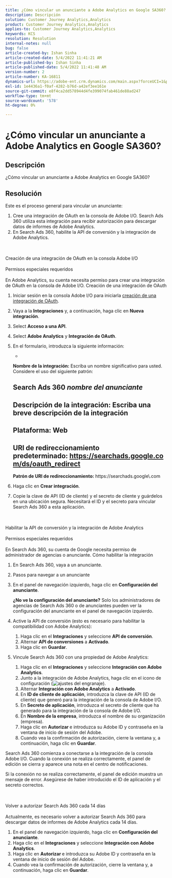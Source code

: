 ```yaml
---
title: ¿Cómo vincular un anunciante a Adobe Analytics en Google SA360?
description: Descripción
solution: Customer Journey Analytics,Analytics
product: Customer Journey Analytics,Analytics
applies-to: Customer Journey Analytics,Analytics
keywords: KCS
resolution: Resolution
internal-notes: null
bug: false
article-created-by: Ishan Sinha
article-created-date: 5/4/2022 11:41:21 AM
article-published-by: Ishan Sinha
article-published-date: 5/4/2022 11:41:48 AM
version-number: 2
article-number: KA-16811
dynamics-url: https://adobe-ent.crm.dynamics.com/main.aspx?forceUCI=1&pagetype=entityrecord&etn=knowledgearticle&id=2e22a71b-9fcb-ec11-a7b5-6045bd00db25
exl-id: 1e4436a1-f0af-4282-b76d-a42ef3ee161e
source-git-commit: e8f4ca2dd578944d4fe399074fab461de88ad247
workflow-type: tm+mt
source-wordcount: '578'
ht-degree: 0%

---
```


# ¿Cómo vincular un anunciante a Adobe Analytics en Google SA360?

## Descripción


¿Cómo vincular un anunciante a Adobe Analytics en Google SA360?


## Resolución


Este es el proceso general para vincular un anunciante:

1. Cree una integración de OAuth en la consola de Adobe I/O. Search Ads 360 utiliza esta integración para recibir autorización para descargar datos de informes de Adobe Analytics.
2. En Search Ads 360, habilite la API de conversión y la integración de Adobe Analytics.

<br><br>Creación de una integración de OAuth en la consola Adobe I/O<br><br>Permisos especiales requeridos<br><br>
En Adobe Analytics, su cuenta necesita permiso para crear una integración de OAuth en la consola de Adobe I/O.
Creación de una integración de OAuth
1. Iniciar sesión en la consola Adobe I/O para iniciarla [creación de una integración de OAuth](https://www.adobe.io/authentication/auth-methods.html#!AdobeDocs/adobeio-auth/master/AuthenticationOverview/OAuthIntegration.md).
2. Vaya a la <b>Integraciones</b> y, a continuación, haga clic en <b>Nueva integración</b>.
3. Select <b>Acceso a una API</b>.
4. Select <b>Adobe Analytics</b> y <b>Integración de OAuth</b>.
5. En el formulario, introduzca la siguiente información:

   - 





      <b>Nombre de la integración:</b> Escriba un nombre significativo para usted. Considere el uso del siguiente patrón:



      Search Ads 360 *nombre del anunciante*
   - 


      <b>Descripción de la integración:</b> Escriba una breve descripción de la integración
   - 


      <b>Plataforma:</b> Web
   - 


      <b>URI de redireccionamiento predeterminado:</b> https://searchads.google.com/ds/oauth_redirect
   - 


      <b>Patrón de URI de redireccionamiento:</b> https://searchads\.google\\.com
6. Haga clic en <b>Crear integración</b>.
7. Copie la clave de API (ID de cliente) y el secreto de cliente y guárdelos en una ubicación segura. Necesitará el ID y el secreto para vincular Search Ads 360 a esta aplicación.

<br><br>Habilitar la API de conversión y la integración de Adobe Analytics<br><br>Permisos especiales requeridos<br><br>
En Search Ads 360, su cuenta de Google necesita permiso de administrador de agencias o anunciante.
Cómo habilitar la integración
1. En Search Ads 360, vaya a un anunciante.
2. Pasos para navegar a un anunciante
3. En el panel de navegación izquierdo, haga clic en <b>Configuración del anunciante</b>.



   <b>¿No ve la configuración del anunciante?</b> Solo los administradores de agencias de Search Ads 360 o de anunciantes pueden ver la configuración del anunciante en el panel de navegación izquierdo.
4. Active la API de conversión (esto es necesario para habilitar la compatibilidad con Adobe Analytics):

   1. Haga clic en el <b>Integraciones</b> y seleccione <b>API de conversión</b>.
   2. Alternar <b>API de conversiones</b> a <b>Activado</b>.
   3. Haga clic en <b>Guardar</b>.
5. Vincule Search Ads 360 con una propiedad de Adobe Analytics:

   1. Haga clic en el <b>Integraciones</b> y seleccione <b>Integración con Adobe Analytics</b>.
   2. Junto a la integración de Adobe Analytics, haga clic en el icono de configuración (![ajustes del engranaje](https://lh3.googleusercontent.com/epGzW5mbor9RE_qz89J5G7pIHHCI0kfzQSMglH7hxWZlWkyoRtS1urgdIttMd71uOtk=w18 "ajustes del engranaje")).
   3. Alternar <b>Integración con Adobe Analytics</b> a <b>Activado</b>.
   4. En <b>ID de cliente de aplicación</b>, introduzca la clave de API (ID de cliente) que generó para la integración de la consola de Adobe I/O.
   5. En <b>Secreto de aplicación</b>, introduzca el secreto de cliente que ha generado para la integración de la consola de Adobe I/O.
   6. En <b>Nombre de la empresa</b>, introduzca el nombre de su organización (empresa).
   7. Haga clic en <b>Autorizar </b>e introduzca su Adobe ID y contraseña en la ventana de inicio de sesión del Adobe.
   8. Cuando vea la confirmación de autorización, cierre la ventana y, a continuación, haga clic en <b>Guardar</b>.


Search Ads 360 comienza a conectarse a la integración de la consola Adobe I/O. Cuando la conexión se realiza correctamente, el panel de edición se cierra y aparece una nota en el centro de notificaciones.

Si la conexión no se realiza correctamente, el panel de edición muestra un mensaje de error. Asegúrese de haber introducido el ID de aplicación y el secreto correctos.


<br><br>Volver a autorizar Search Ads 360 cada 14 días<br><br>
Actualmente, es necesario volver a autorizar Search Ads 360 para descargar datos de informes de Adobe Analytics cada 14 días.

1. En el panel de navegación izquierdo, haga clic en <b>Configuración del anunciante</b>.
2. Haga clic en el <b>Integraciones</b> y seleccione <b>Integración con Adobe Analytics</b>.
3. Haga clic en <b>Autorizar </b>e introduzca su Adobe ID y contraseña en la ventana de inicio de sesión del Adobe.
4. Cuando vea la confirmación de autorización, cierre la ventana y, a continuación, haga clic en <b>Guardar</b>.
